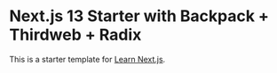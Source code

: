 # Next.js 13 Starter with Backpack + Thirdweb + Radix

This is a starter template for [Learn Next.js](https://nextjs.org/learn).
